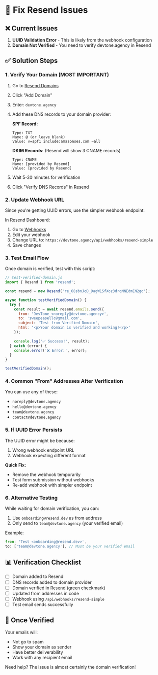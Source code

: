 # 🔧 Fix Resend Issues

## ❌ Current Issues

1. **UUID Validation Error** - This is likely from the webhook configuration
2. **Domain Not Verified** - You need to verify devtone.agency in Resend

## ✅ Solution Steps

### 1. Verify Your Domain (MOST IMPORTANT)

1. Go to [Resend Domains](https://app.resend.com/domains)
2. Click "Add Domain"
3. Enter: `devtone.agency`
4. Add these DNS records to your domain provider:

   **SPF Record:**
   ```
   Type: TXT
   Name: @ (or leave blank)
   Value: v=spf1 include:amazonses.com ~all
   ```

   **DKIM Records:** (Resend will show 3 CNAME records)
   ```
   Type: CNAME
   Name: [provided by Resend]
   Value: [provided by Resend]
   ```

5. Wait 5-30 minutes for verification
6. Click "Verify DNS Records" in Resend

### 2. Update Webhook URL

Since you're getting UUID errors, use the simpler webhook endpoint:

In Resend Dashboard:
1. Go to [Webhooks](https://app.resend.com/webhooks)
2. Edit your webhook
3. Change URL to: `https://devtone.agency/api/webhooks/resend-simple`
4. Save changes

### 3. Test Email Flow

Once domain is verified, test with this script:

```javascript
// test-verified-domain.js
import { Resend } from 'resend';

const resend = new Resend('re_68sbnJcD_9agW1SfXoz3drqNNEdmEN2gd');

async function testVerifiedDomain() {
  try {
    const result = await resend.emails.send({
      from: 'DevTone <noreply@devtone.agency>',
      to: 'sweepeasellc@gmail.com',
      subject: 'Test from Verified Domain',
      html: '<p>Your domain is verified and working!</p>'
    });
    
    console.log('✅ Success!', result);
  } catch (error) {
    console.error('❌ Error:', error);
  }
}

testVerifiedDomain();
```

### 4. Common "From" Addresses After Verification

You can use any of these:
- `noreply@devtone.agency`
- `hello@devtone.agency`
- `team@devtone.agency`
- `contact@devtone.agency`

### 5. If UUID Error Persists

The UUID error might be because:
1. Wrong webhook endpoint URL
2. Webhook expecting different format

**Quick Fix:**
- Remove the webhook temporarily
- Test form submission without webhooks
- Re-add webhook with simpler endpoint

### 6. Alternative Testing

While waiting for domain verification, you can:
1. Use `onboarding@resend.dev` as from address
2. Only send to `team@devtone.agency` (your verified email)

Example:
```javascript
from: 'Test <onboarding@resend.dev>',
to: ['team@devtone.agency'], // Must be your verified email
```

## 📊 Verification Checklist

- [ ] Domain added to Resend
- [ ] DNS records added to domain provider
- [ ] Domain verified in Resend (green checkmark)
- [ ] Updated from addresses in code
- [ ] Webhook using `/api/webhooks/resend-simple`
- [ ] Test email sends successfully

## 🚀 Once Verified

Your emails will:
- Not go to spam
- Show your domain as sender
- Have better deliverability
- Work with any recipient email

Need help? The issue is almost certainly the domain verification!